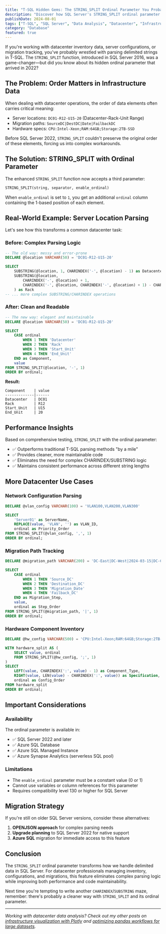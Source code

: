 ```yaml
---
title: "T-SQL Hidden Gems: The STRING_SPLIT Ordinal Parameter You Probably Don't Know About"
description: "Discover how SQL Server's STRING_SPLIT ordinal parameter revolutionizes string parsing for datacenter inventory and infrastructure management tasks."
publishDate: 2024-08-01
tags: ["T-SQL", "SQL Server", "Data Analysis", "Datacenter", "Infrastructure"]
category: "Database"
featured: true
---
```


If you're working with datacenter inventory data, server configurations, or migration tracking, you've probably wrestled with parsing delimited strings in T-SQL. The `STRING_SPLIT` function, introduced in SQL Server 2016, was a game-changer—but did you know about its hidden ordinal parameter that arrived in 2022?

## The Problem: Order Matters in Infrastructure Data

When dealing with datacenter operations, the order of data elements often carries critical meaning:

- Server locations: `DC01-R12-U15-20` (Datacenter-Rack-Unit Range)
- Migration paths: `SourceDC|DestDC|Date|FailbackDC`
- Hardware specs: `CPU:Intel-Xeon;RAM:64GB;Storage:2TB-SSD`

Before SQL Server 2022, `STRING_SPLIT` couldn't preserve the original order of these elements, forcing us into complex workarounds.

## The Solution: STRING_SPLIT with Ordinal Parameter

The enhanced `STRING_SPLIT` function now accepts a third parameter:

```sql
STRING_SPLIT(string, separator, enable_ordinal)
```

When `enable_ordinal` is set to `1`, you get an additional `ordinal` column containing the 1-based position of each element.

## Real-World Example: Server Location Parsing

Let's see how this transforms a common datacenter task:

### Before: Complex Parsing Logic

```sql
-- The old way: messy and error-prone
DECLARE @location VARCHAR(50) = 'DC01-R12-U15-20'

SELECT 
    SUBSTRING(@location, 1, CHARINDEX('-', @location) - 1) as Datacenter,
    SUBSTRING(@location, 
        CHARINDEX('-', @location) + 1, 
        CHARINDEX('-', @location, CHARINDEX('-', @location) + 1) - CHARINDEX('-', @location) - 1
    ) as Rack
-- ... more complex SUBSTRING/CHARINDEX operations
```

### After: Clean and Readable

```sql
-- The new way: elegant and maintainable
DECLARE @location VARCHAR(50) = 'DC01-R12-U15-20'

SELECT 
    CASE ordinal 
        WHEN 1 THEN 'Datacenter'
        WHEN 2 THEN 'Rack'
        WHEN 3 THEN 'Start_Unit'
        WHEN 4 THEN 'End_Unit'
    END as Component,
    value
FROM STRING_SPLIT(@location, '-', 1)
ORDER BY ordinal;
```

**Result:**
```
Component    | value
-------------|------
Datacenter   | DC01
Rack         | R12
Start_Unit   | U15
End_Unit     | 20
```

## Performance Insights

Based on comprehensive testing, `STRING_SPLIT` with the ordinal parameter:

- ✅ Outperforms traditional T-SQL parsing methods "by a mile"
- ✅ Provides cleaner, more maintainable code
- ✅ Eliminates the need for complex CHARINDEX/SUBSTRING logic
- ✅ Maintains consistent performance across different string lengths

## More Datacenter Use Cases

### Network Configuration Parsing

```sql
DECLARE @vlan_config VARCHAR(100) = 'VLAN100,VLAN200,VLAN300'

SELECT 
    'Server01' as ServerName,
    REPLACE(value, 'VLAN', '') as VLAN_ID,
    ordinal as Priority_Order
FROM STRING_SPLIT(@vlan_config, ',', 1)
ORDER BY ordinal;
```

### Migration Path Tracking

```sql
DECLARE @migration_path VARCHAR(200) = 'DC-East|DC-West|2024-03-15|DC-Central'

SELECT 
    CASE ordinal 
        WHEN 1 THEN 'Source_DC'
        WHEN 2 THEN 'Destination_DC' 
        WHEN 3 THEN 'Migration_Date'
        WHEN 4 THEN 'Failback_DC'
    END as Migration_Step,
    value,
    ordinal as Step_Order
FROM STRING_SPLIT(@migration_path, '|', 1)
ORDER BY ordinal;
```

### Hardware Component Inventory

```sql
DECLARE @hw_config VARCHAR(500) = 'CPU:Intel-Xeon;RAM:64GB;Storage:2TB-SSD;NIC:10Gb-Dual'

WITH hardware_split AS (
    SELECT value, ordinal
    FROM STRING_SPLIT(@hw_config, ';', 1)
)
SELECT 
    LEFT(value, CHARINDEX(':', value) - 1) as Component_Type,
    RIGHT(value, LEN(value) - CHARINDEX(':', value)) as Specification,
    ordinal as Config_Order
FROM hardware_split
ORDER BY ordinal;
```

## Important Considerations

### Availability
The ordinal parameter is available in:
- ✅ SQL Server 2022 and later
- ✅ Azure SQL Database
- ✅ Azure SQL Managed Instance
- ✅ Azure Synapse Analytics (serverless SQL pool)

### Limitations
- The `enable_ordinal` parameter must be a constant value (0 or 1)
- Cannot use variables or column references for this parameter
- Requires compatibility level 130 or higher for SQL Server

## Migration Strategy

If you're still on older SQL Server versions, consider these alternatives:

1. **OPENJSON approach** for complex parsing needs
2. **Upgrade planning** to SQL Server 2022 for native support
3. **Azure SQL** migration for immediate access to this feature

## Conclusion

The `STRING_SPLIT` ordinal parameter transforms how we handle delimited data in SQL Server. For datacenter professionals managing inventory, configurations, and migrations, this feature eliminates complex parsing logic while improving both performance and code maintainability.

Next time you're tempting to write another `CHARINDEX`/`SUBSTRING` maze, remember: there's probably a cleaner way with `STRING_SPLIT` and its ordinal parameter.

---

*Working with datacenter data analysis? Check out my other posts on [infrastructure visualization with Plotly](#) and [optimizing pandas workflows for large datasets](#).*